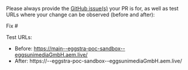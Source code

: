 Please always provide the [GitHub issue(s)](../issues) your PR is for, as well as test URLs where your change can be observed (before and after):

Fix #<gh-issue-id>

Test URLs:
- Before: https://main--eggstra-poc-sandbox--eggsunimediaGmbH.aem.live/
- After: https://<branch>--eggstra-poc-sandbox--eggsunimediaGmbH.aem.live/
